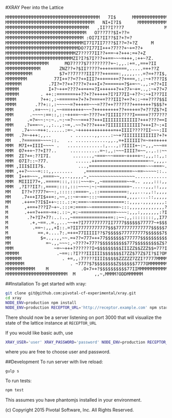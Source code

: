 #XRAY
Peer into the Lattice 

<pre>
MMMMMMMMMMMMMMMMMMMMMMMMMMMMMMMMMMM   7I$      MMMMMMMMMMMMMMMMMMMMMMMMMMMMMMMMM
MMMMMMMMMMMMMMMMMMMMMMMMMMMMMMMMM   NI+I?I$      MMMMMMMMMMMMMMMMMMMMMMMMMMMMMMM
MMMMMMMMMMMMMMMMMMMMMMMMMMMMMMM   ,II??I???7               MMMMMMMMMMMMMMMMMMMMM
MMMMMMMMMMMMMMMMMMMMMMMMMMMMMM   O7??7??$I+??=              MMMMMMMMMMMMMMMMMMMM
MMMMMMMMMMMMMMMMMMMMMMMMMMMMM :OI7I?II??$I?+?=?             MMMMMMMMMMMMMMMMMMMM
MMMMMMMMMMMMMMMMMMMMMMMMMMMMMI77I7II7???$I??=?+?Z     M     MMMMMMMMMMMMMMMMMMMM
MMMMMMMMMMMMMMMMMMMMMMMMMMMDO?7I77II+++?7???+~+=??+         MMMMMMMMMMMMMMMMMMMM
MMMMMMMMMMMMMMMMMMMMMMMMMMZ7???77II??+==~+?+++:=+?+Z         MMMMMMMMMMMMMMMMMMM
MMMMMMMMMMMMMMMMMMMMMMMMMZI?I?$7I???++==~~~=+++,:++~?Z.       MMMMMMMMMMMMMMMMMM
MMMMMMMMMMMMMMMM      MO7???7$7????????+~:,,.:+=.,==+?II       MMMMMMMMMMMMMMMMM
MMMMMMMMMMMMM       ZNZ??+?$II?????+++=+=====,.....=++??Z        MMMMMMMMMMMMMMM
MMMMMMMMMM          $7+??7????III???++====:,,,,,...=?=+??I$,     MMMMMMMMMMMMMMM
MMMMMMMM          77I++??=??++III?+++==++=??+===,:,:~+????I$.      MMMMMMMMMMMMM
MMMMMM          .7I?=??++????+?+++I+?=====+=?$+=~~.,,:=??+III$      MMMMMMMMMMMM
MMMMM           I+?~++=????++=+=+?I++++++?++?7+~+=..,:~+7?+7I7$,     MMMMMMMMMMM
MMMMM        . ++::=======++??+??+++++?I?I77II~+??~:~+I??7II7777M     MMMMMMMMMM
MMMM         ?++:,:~======+?+?+?===+=???III?+=?+::~=+???7$$I777I7M    MMMMMMMMMM
MMMM       .??+::,:~~~~~=?++++=~~~=???++???????++=++++?$$$?+I777777,   MMMMMMMMM
MMM       .=+~~~::,~~===+++++~~~?+++++++++??+=+++=?+???Z$?+IIIII777I     MMMMMMM
MMM      .~~~~:==::,::~++==~~=~????++?IIIII????I====+??77?????II77~II     MMMMMM
MM      .=?=~~:~:~..~:~=?~~~==+??+++IIIIIIIIIIIII?+++????==II????I~~?I     MMMMM
MMM    .?+==~~,.,:..,:~=,.~~?+???++++?IIIIIIIIIIII?+++I?~:+II???+II~~?I.    MMMM
MM    .7+~~~=++:......:=~.~+++++++++++++=++IIII?????II~~~:II7III++?I7~?I.    MMM
MMM  .7=~+++:,,..       . .......,,....:~~+?IIIIIIIIIIII?+?+++??II????+?=     MM
MM   .?======~~~~::.   .. ............,,.,=+IIIIII?=~=+=++++++++?+++++++?.     M
MMM  M7I++IIII~~~~ .   .............:,...,:?IIII+~:~,,,~~~==+===?=====+=+.     M
MMM  O7+++~??+I??..     ...........=~:,,:~~~IIII?=~~,.,.::~~~~~~:++=??II=M      
MMM  ZI?+=:??I7I.        .......,~===~~~====~+++=+~:,,,::,,:::,:,+++?=++~.      
MMM  O7I?::~?77.          ......++===================~~,,,,.,::,.::???==+=      
MMM ,III$III7$.            ...,=====================~~~===~.......,==:~=7I.     
MMM ,++?~~~~=:::,,.......    ,=================~~==~~~~~::......  ..:+??II.   MM
MMM  I++=~~~,,====~~,,..,,,,,~,~~~~~~~~~~~~~~~~~...................,~,+?I+    MM
MMM  MIIII77+,.=====:::,::::~~~=~,,~=========~~=.. ,,,,:::,,,,,.=+,:=~++I.    MM
MMM  ,?I??II?:,====::::,:::~~~~:~:~===========~.....,,,::,,,,,,?==~,===+I.    MM
MM    I??+??77?=~~:,::::::====~,.::==========:,,,...,,::,,,,,,I??++::?=I+     MM
MM    .7+++I7I$++=:,~~,::~=~==~:::~=========+,,,,....::,,,,,:II?=++~=+?$.    MMM
MM    .++==??I$I++~:::.::=:===~~============::,,,,.,,,,,,,,:7I?==??=+=$7     MMM
M      ,+==+???I7~+~.:::=:====~~==========~:::,,,,,,,,,,,,,?I?====?=+?$.     MMM
M      .++=?++==~=+:.::~,=:~=============~~~~:,,,:,,,,,,,:?I+===~=+++I$.    MMMM
M       .?+?I7+7?:..:..,~============+==::~~:,,::::::::,,I77=~=~~=?+I?.     MMMM
M        .+,~==..=.,...~~++?I777777777II7777$$$$$$77777~+$$$777???:++.     MMMMM
M         .==~:,,,+I::.=?II77777777777$$$7777777777777$$$$$777?I?~?=      MMMMMM
M           ==.+....?:.=++=77IIIII??$7$$$$$777777777$$$$$$7$7II??I?I=:.  MMMMMMM
MM           $=..,.,,~~.=+??=777+++77$$$$$$$777777$$$$$$$$$$7???I88888D88MMMMMMM
MM             =~.,,~~~:,~????+77??$$$$$$$$$$777$$$$$$$$$Z$?IIIMNDDNNNMMMMMMMM8M
MMM               ~=~~+++???????I=$$$$$$$$$IIIZZ$$ZZZ$$=77?I$MMMMMMMMMMMMMMMMO8M
MMMMM              .~==::?I???IIIIII$$$$$$$I7ZZ$77Z$7I?$I?OMMMMMMMMMMMMMMMMM=O8O
MMMMMM               . +=,,:7????IIII$$$$$ZZZZZ7ZZI?7777MMMMMMMMMMMMMMMMMMMM O8O
MMMMMMM                 . ~777?$7$$$$$$$$Z$$$$$$7777OMMMMMMMMMMMMMMMMM    MM?$Z$
MMMMMMMMMMM    M            .O+7++?$$$$$$$$$$77IIMMMMMMMMMMMMMMM         M IOZ$Z
MMMMMMMMMMMMMMMMMMMMMMM  M       ,,~,MMMM?ODDMMMMMM                     MMIZO$Z7
</pre>

##Installation
To get started with xray:
```sh
git clone git@github.com:pivotal-cf-experimental/xray.git
cd xray
NODE_ENV=production npm install
NODE_ENV=production RECEPTOR_URL='http://receptor.example.com' npm start
```
There should now be a server listening on port 3000 that will visualize the state of the lattice instance at `RECEPTOR_URL`

If you would like basic auth, use
```sh
XRAY_USER='user' XRAY_PASSWORD='password' NODE_ENV=production RECEPTOR_URL='http://receptor.example.com' npm start
```
where you are free to choose user and password.

##Development
To run server with live reload:
```
gulp s
```

To run tests:
```sh
npm test
```

This assumes you have phantomjs installed in your environment.

(c) Copyright 2015 Pivotal Software, Inc. All Rights Reserved.
